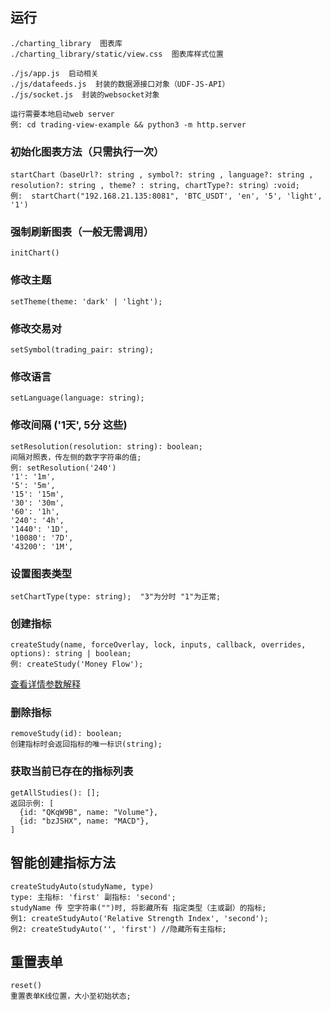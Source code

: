 ## 运行
```
./charting_library  图表库
./charting_library/static/view.css  图表库样式位置

./js/app.js  启动相关
./js/datafeeds.js  封装的数据源接口对象（UDF-JS-API）
./js/socket.js  封装的websocket对象

运行需要本地启动web server
例: cd trading-view-example && python3 -m http.server

```
### 初始化图表方法（只需执行一次）
```
startChart（baseUrl?: string , symbol?: string , language?: string , resolution?: string , theme? : string, chartType?: string）:void;
例:  startChart("192.168.21.135:8081", 'BTC_USDT', 'en', '5', 'light', '1')
```

### 强制刷新图表（一般无需调用）
```
initChart()
```

### 修改主题
```
setTheme(theme: 'dark' | 'light');
```

### 修改交易对
```
setSymbol(trading_pair: string);
```

### 修改语言
```
setLanguage(language: string);
```

### 修改间隔 ('1天', 5分 这些) 
```
setResolution(resolution: string): boolean; 
间隔对照表，传左侧的数字字符串的值; 
例: setResolution('240')
'1': '1m',
'5': '5m',
'15': '15m',
'30': '30m',
'60': '1h',
'240': '4h',
'1440': '1D',
'10080': '7D',
'43200': '1M',
```

### 设置图表类型
```
setChartType(type: string);  "3"为分时 "1"为正常;
```

### 创建指标
```
createStudy(name, forceOverlay, lock, inputs, callback, overrides, options): string | boolean;
例: createStudy('Money Flow');
```
[查看详情参数解释](https://zlq4863947.gitbooks.io/tradingview/book/Chart-Methods.html#createstudyname-forceoverlay-lock-inputs-callback-overrides-options)
### 删除指标
```
removeStudy(id): boolean;
创建指标时会返回指标的唯一标识(string);
```

### 获取当前已存在的指标列表
```
getAllStudies(): [];
返回示例: [
  {id: "QKqW9B", name: "Volume"},
  {id: "bzJSHX", name: "MACD"},
]
```

## 智能创建指标方法
```
createStudyAuto(studyName, type)
type: 主指标: 'first' 副指标: 'second';
studyName 传 空字符串("")时, 将影藏所有 指定类型（主或副）的指标;
例1: createStudyAuto('Relative Strength Index', 'second');
例2: createStudyAuto('', 'first') //隐藏所有主指标;
```

## 重置表单
```
reset()
重置表单K线位置，大小至初始状态;
```